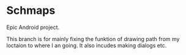 Schmaps
=======

Epic Android project.

This branch is for mainly fixing the funktion of drawing path from my loctaion to where I an going. It also incudes making dialogs etc.
